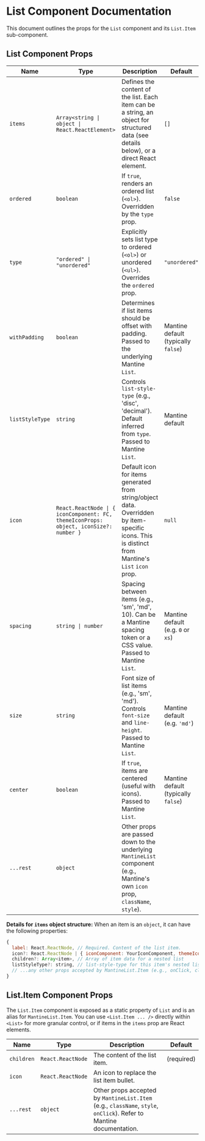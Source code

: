 # List Component Documentation

This document outlines the props for the `List` component and its `List.Item` sub-component.

## List Component Props

| Name            | Type                                                                                  | Description                                                                                                                                      | Default                             |
| --------------- | ------------------------------------------------------------------------------------- | ------------------------------------------------------------------------------------------------------------------------------------------------ | ----------------------------------- |
| `items`         | `Array<string \| object \| React.ReactElement>`                                       | Defines the content of the list. Each item can be a string, an object for structured data (see details below), or a direct React element.        | `[]`                                |
| `ordered`       | `boolean`                                                                             | If `true`, renders an ordered list (`<ol>`). Overridden by the `type` prop.                                                                      | `false`                             |
| `type`          | `"ordered" \| "unordered"`                                                            | Explicitly sets list type to ordered (`<ol>`) or unordered (`<ul>`). Overrides the `ordered` prop.                                               | `"unordered"`                       |
| `withPadding`   | `boolean`                                                                             | Determines if list items should be offset with padding. Passed to the underlying Mantine `List`.                                                 | Mantine default (typically `false`) |
| `listStyleType` | `string`                                                                              | Controls `list-style-type` (e.g., 'disc', 'decimal'). Default inferred from `type`. Passed to Mantine `List`.                                    | Mantine default                     |
| `icon`          | `React.ReactNode \| { iconComponent: FC, themeIconProps: object, iconSize?: number }` | Default icon for items generated from string/object data. Overridden by item-specific icons. This is distinct from Mantine's `List` `icon` prop. | `null`                              |
| `spacing`       | `string \| number`                                                                    | Spacing between items (e.g., 'sm', 'md', 10). Can be a Mantine spacing token or a CSS value. Passed to Mantine `List`.                           | Mantine default (e.g. `0` or `xs`)  |
| `size`          | `string`                                                                              | Font size of list items (e.g., 'sm', 'md'). Controls `font-size` and `line-height`. Passed to Mantine `List`.                                    | Mantine default (e.g. `'md'`)       |
| `center`        | `boolean`                                                                             | If `true`, items are centered (useful with icons). Passed to Mantine `List`.                                                                     | Mantine default (typically `false`) |
| `...rest`       | `object`                                                                              | Other props are passed down to the underlying `MantineList` component (e.g., Mantine's own `icon` prop, `className`, `style`).                   |                                     |

**Details for `items` object structure:**
When an item is an `object`, it can have the following properties:

```javascript
{
  label: React.ReactNode, // Required. Content of the list item.
  icon?: React.ReactNode | { iconComponent: YourIconComponent, themeIconProps: ThemeIconProps, iconSize?: number }, // Item-specific icon
  children?: Array<item>, // Array of item data for a nested list
  listStyleType?: string, // list-style-type for this item's nested list
  // ...any other props accepted by MantineList.Item (e.g., onClick, className)
}
```

## List.Item Component Props

The `List.Item` component is exposed as a static property of `List` and is an alias for `MantineList.Item`. You can use `<List.Item ... />` directly within `<List>` for more granular control, or if items in the `items` prop are React elements.

| Name       | Type              | Description                                                                                                         | Default    |
| ---------- | ----------------- | ------------------------------------------------------------------------------------------------------------------- | ---------- |
| `children` | `React.ReactNode` | The content of the list item.                                                                                       | (required) |
| `icon`     | `React.ReactNode` | An icon to replace the list item bullet.                                                                            |            |
| `...rest`  | `object`          | Other props accepted by `MantineList.Item` (e.g., `className`, `style`, `onClick`). Refer to Mantine documentation. |            |
